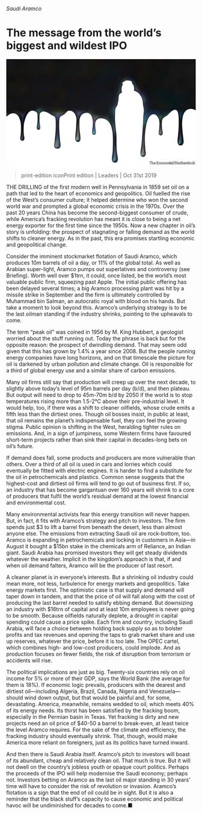 ###### Saudi Aramco

# The message from the world’s biggest and wildest IPO 

![image](images/20191102_LDD002_0.jpg) 

> print-edition iconPrint edition | Leaders | Oct 31st 2019 

THE DRILLING of the first modern well in Pennsylvania in 1859 set oil on a path that led to the heart of economics and geopolitics. Oil fuelled the rise of the West’s consumer culture; it helped determine who won the second world war and prompted a global economic crisis in the 1970s. Over the past 20 years China has become the second-biggest consumer of crude, while America’s fracking revolution has meant it is close to being a net energy exporter for the first time since the 1950s. Now a new chapter in oil’s story is unfolding: the prospect of stagnating or falling demand as the world shifts to cleaner energy. As in the past, this era promises startling economic and geopolitical change. 

Consider the imminent stockmarket flotation of Saudi Aramco, which produces 10m barrels of oil a day, or 11% of the global total. As well as Arabian super-light, Aramco pumps out superlatives and controversy (see Briefing). Worth well over $1trn, it could, once listed, be the world’s most valuable public firm, squeezing past Apple. The initial public offering has been delayed several times; a big Aramco processing plant was hit by a missile strike in September and the firm is ultimately controlled by Muhammad bin Salman, an autocratic royal with blood on his hands. But take a moment to look beyond this. Aramco’s underlying strategy is to be the last oilman standing if the industry shrinks, pointing to the upheavals to come. 

The term “peak oil” was coined in 1956 by M. King Hubbert, a geologist worried about the stuff running out. Today the phrase is back but for the opposite reason: the prospect of dwindling demand. That may seem odd given that this has grown by 1.4% a year since 2008. But the people running energy companies have long horizons, and on that timescale the picture for oil is darkened by urban pollution and climate change. Oil is responsible for a third of global energy use and a similar share of carbon emissions. 

Many oil firms still say that production will creep up over the next decade, to slightly above today’s level of 95m barrels per day (b/d), and then plateau. But output will need to drop to 45m-70m b/d by 2050 if the world is to stop temperatures rising more than 1.5-2°C above their pre-industrial level. It would help, too, if there was a shift to cleaner oilfields, whose crude emits a fifth less than the dirtiest ones. Though oil bosses insist, in public at least, that oil remains the planet’s indispensable fuel, they can feel the growing stigma. Public opinion is shifting in the West, heralding tighter rules on emissions. And, in a sign of jumpiness, some Western firms have favoured short-term projects rather than sink their capital in decades-long bets on oil’s future. 

If demand does fall, some products and producers are more vulnerable than others. Over a third of all oil is used in cars and lorries which could eventually be fitted with electric engines. It is harder to find a substitute for the oil in petrochemicals and plastics. Common sense suggests that the highest-cost and dirtiest oil firms will tend to go out of business first. If so, an industry that has become gargantuan over 160 years will shrink to a core of producers that fulfil the world’s residual demand at the lowest financial and environmental cost. 

Many environmental activists fear this energy transition will never happen. But, in fact, it fits with Aramco’s strategy and pitch to investors. The firm spends just $3 to lift a barrel from beneath the desert, less than almost anyone else. The emissions from extracting Saudi oil are rock-bottom, too. Aramco is expanding in petrochemicals and locking in customers in Asia—in August it bought a $15bn stake in the chemicals arm of Reliance, an Indian giant. Saudi Arabia has promised investors they will get steady dividends whatever the weather. Implicit in the kingdom’s approach is that, if and when oil demand falters, Aramco will be the producer of last resort. 

A cleaner planet is in everyone’s interests. But a shrinking oil industry could mean more, not less, turbulence for energy markets and geopolitics. Take energy markets first. The optimistic case is that supply and demand will taper down in tandem, and that the price of oil will fall along with the cost of producing the last barrel needed to satisfy ebbing demand. But downsizing an industry with $16trn of capital and at least 10m employees is never going to be smooth. Because oilfields naturally deplete, a drought in capital spending could cause a price spike. Each firm and country, including Saudi Arabia, will face a choice between holding back supply so as to bolster profits and tax revenues and opening the taps to grab market share and use up reserves, whatever the price, before it is too late. The OPEC cartel, which combines high- and low-cost producers, could implode. And as production focuses on fewer fields, the risk of disruption from terrorism or accidents will rise. 

The political implications are just as big. Twenty-six countries rely on oil income for 5% or more of their GDP, says the World Bank (the average for them is 18%). If economic logic prevails, producers with the dearest and dirtiest oil—including Algeria, Brazil, Canada, Nigeria and Venezuela—should wind down output, but that would be painful and, for some, devastating. America, meanwhile, remains wedded to oil, which meets 40% of its energy needs. Its thirst has been satisfied by the fracking boom, especially in the Permian basin in Texas. Yet fracking is dirty and new projects need an oil price of $40-50 a barrel to break-even, at least twice the level Aramco requires. For the sake of the climate and efficiency, the fracking industry should eventually shrink. That, though, would make America more reliant on foreigners, just as its politics have turned inward. 

And then there is Saudi Arabia itself. Aramco’s pitch to investors will boast of its abundant, cheap and relatively clean oil. That much is true. But it will not dwell on the country’s jobless youth or opaque court politics. Perhaps the proceeds of the IPO will help modernise the Saudi economy; perhaps not. Investors betting on Aramco as the last oil major standing in 30 years’ time will have to consider the risk of revolution or invasion. Aramco’s flotation is a sign that the end of oil could be in sight. But it is also a reminder that the black stuff’s capacity to cause economic and political havoc will be undiminished for decades to come.■ 

